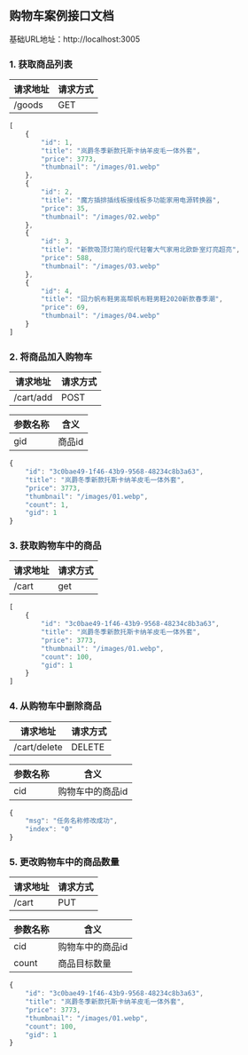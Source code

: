 ## 购物车案例接口文档

基础URL地址：http://localhost:3005

### 1. 获取商品列表

| 请求地址 | 请求方式 |
| -------- | -------- |
| /goods   | GET      |

```javascript
[
    {
        "id": 1,
        "title": "岚爵冬季新款托斯卡纳羊皮毛一体外套",
        "price": 3773,
        "thumbnail": "/images/01.webp"
    },
    {
        "id": 2,
        "title": "魔方插排插线板接线板多功能家用电源转换器",
        "price": 35,
        "thumbnail": "/images/02.webp"
    },
    {
        "id": 3,
        "title": "新款吸顶灯简约现代轻奢大气家用北欧卧室灯亮超亮",
        "price": 588,
        "thumbnail": "/images/03.webp"
    },
    {
        "id": 4,
        "title": "回力帆布鞋男高帮帆布鞋男鞋2020新款春季潮",
        "price": 69,
        "thumbnail": "/images/04.webp"
    }
]
```

### 2. 将商品加入购物车

| 请求地址  | 请求方式 |
| --------- | -------- |
| /cart/add | POST     |

| 参数名称 | 含义   |
| -------- | ------ |
| gid      | 商品id |

```javascript
{
    "id": "3c0bae49-1f46-43b9-9568-48234c8b3a63",
    "title": "岚爵冬季新款托斯卡纳羊皮毛一体外套",
    "price": 3773,
    "thumbnail": "/images/01.webp",
    "count": 1,
    "gid": 1
}
```

### 3. 获取购物车中的商品

| 请求地址 | 请求方式 |
| -------- | -------- |
| /cart    | get      |

```javascript
[
    {
        "id": "3c0bae49-1f46-43b9-9568-48234c8b3a63",
        "title": "岚爵冬季新款托斯卡纳羊皮毛一体外套",
        "price": 3773,
        "thumbnail": "/images/01.webp",
        "count": 100,
        "gid": 1
    }
]
```

### 4. 从购物车中删除商品

| 请求地址     | 请求方式 |
| ------------ | -------- |
| /cart/delete | DELETE   |

| 参数名称 | 含义             |
| -------- | ---------------- |
| cid      | 购物车中的商品id |

```javascript
{
    "msg": "任务名称修改成功",
    "index": "0"
}
```

### 5. 更改购物车中的商品数量

| 请求地址 | 请求方式 |
| -------- | -------- |
| /cart    | PUT      |

| 参数名称 | 含义             |
| -------- | ---------------- |
| cid      | 购物车中的商品id |
| count    | 商品目标数量     |

```javascript
{
    "id": "3c0bae49-1f46-43b9-9568-48234c8b3a63",
    "title": "岚爵冬季新款托斯卡纳羊皮毛一体外套",
    "price": 3773,
    "thumbnail": "/images/01.webp",
    "count": 100,
    "gid": 1
}
```
